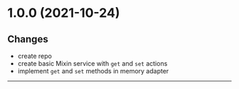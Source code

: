 <a name="1.0.0"></a>

# 1.0.0 (2021-10-24)

## Changes

- create repo
- create basic Mixin service with `get` and `set` actions
- implement `get` and `set` methods in memory adapter

---

